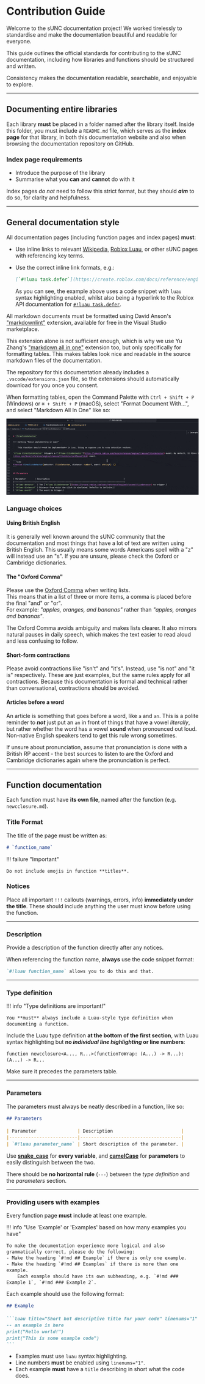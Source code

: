 # Contribution Guide

Welcome to the sUNC documentation project! We worked tirelessly to standardise and make the documentation beautiful and readable for everyone.

This guide outlines the official standards for contributing to the sUNC documentation, including how libraries and functions should be structured and written.

Consistency makes the documentation readable, searchable, and enjoyable to explore.

---

## Documenting entire libraries

Each library **must** be placed in a folder named after the library itself. Inside this folder, you must include a `README.md` file, which serves as the **index page** for that library, in both this documentation website and also when browsing the documentation repository on GitHub.

### Index page requirements

- Introduce the purpose of the library
- Summarise what you **can** and **cannot** do with it

Index pages *do not* need to follow this strict format, but they should ***aim*** to do so, for clarity and helpfulness.

---

## General documentation style

All documentation pages (including function pages and index pages) **must**:

- Use inline links to relevant [Wikipedia](https://wikipedia.org), [Roblox Luau](https://create.roblox.com/docs), or other sUNC pages with referencing key terms.
- Use the correct inline link formats, e.g.:

    ```md
    [`#!luau task.defer`](https://create.roblox.com/docs/reference/engine/libraries/task#defer)
    ```

    As you can see, the example above uses a code snippet with `luau` syntax highlighting enabled, whilst also being a hyperlink to the Roblox API documentation for [`#!luau task.defer`](https://create.roblox.com/docs/reference/engine/libraries/task#defer).

All markdown documents must be formatted using David Anson's ["markdownlint"](https://marketplace.visualstudio.com/items?itemName=DavidAnson.vscode-markdownlint) extension, available for free in the Visual Studio marketplace.

This extension alone is not sufficient enough, which is why we use Yu Zhang's ["markdown all in one"](https://marketplace.visualstudio.com/items?itemName=yzhang.markdown-all-in-one) extension too, but only specifically for formatting tables. This makes tables look nice and readable in the source markdown files of the documentation.

The repository for this documentation already includes a `.vscode/extensions.json` file, so the extensions should automatically download for you once you consent.

When formatting tables, open the Command Palette with `Ctrl + Shift + P` (Windows) or `⌘ + Shift + P` (macOS), select "Format Document With...", and select "Markdown All In One" like so:

![Formatting a markdown document using the Markdown All In One extension in Visual Studio Code](./assets/markdown-formatting.gif)

### Language choices

#### Using British English

It is generally well known around the sUNC community that the documentation and most things that have a lot of text are written using British English. This usually means some words Americans spell with a "z" will instead use an "s". If you are unsure, please check the Oxford or Cambridge dictionaries.

#### The "Oxford Comma"

Please use the [Oxford Comma](https://en.wikipedia.org/wiki/Serial_comma) when writing lists.  
This means that in a list of three or more items, a comma is placed before the final "and" or "or".  
For example: *"apples, oranges, and bananas"* rather than *"apples, oranges and bananas"*.  

The Oxford Comma avoids ambiguity and makes lists clearer. It also mirrors natural pauses in daily speech, which makes the text easier to read aloud and less confusing to follow.

#### Short-form contractions

Please avoid contractions like "isn't" and "it's". Instead, use "is not" and "it is" respectively. These are just examples, but the same rules apply for all contractions. Because this documentation is formal and technical rather than conversational, contractions should be avoided.

#### Articles before a word

An article is something that goes before a word, like `a` and `an`. This is a polite reminder to ***not*** just put an `an` in front of things that have a vowel *literally*, but rather whether the word has a vowel **sound** when pronounced out loud. Non-native English speakers tend to get this rule wrong sometimes.

If unsure about pronunciation, assume that pronunciation is done with a British RP accent - the best sources to listen to are the Oxford and Cambridge dictionaries again where the pronunciation is perfect.

---

## Function documentation

Each function must have **its own file**, named after the function (e.g. `newcclosure.md`).

### Title Format

The title of the page must be written as:

```md
# `function_name`
```

!!! failure "Important"

    Do not include emojis in function **titles**.

### Notices

Place all important `!!!` callouts (warnings, errors, info) **immediately under the title**. These should include anything the user must know before using the function.

---

### Description

Provide a description of the function directly after any notices.

When referencing the function name, **always** use the code snippet format:

```md
`#!luau function_name` allows you to do this and that.
```

---

### Type definition

!!! info "Type definitions are important!"

    You **must** always include a Luau-style type definition when documenting a function.

Include the Luau type definition **at the bottom of the first section**, with Luau syntax highlighting but **no *individual line highlighting* or line numbers**:

```luau
function newcclosure<A..., R...>(functionToWrap: (A...) -> R...): (A...) -> R...
```

Make sure it precedes the parameters table.

---

### Parameters

The parameters must always be neatly described in a function, like so:

```md
## Parameters

| Parameter               | Description                         |
|-------------------------|-------------------------------------|
| `#!luau parameter_name` | Short description of the parameter. |
```

Use [**snake_case**](https://en.wikipedia.org/wiki/Snake_case) for **every variable**, and [**camelCase**](https://en.wikipedia.org/wiki/Camel_case) for **parameters** to easily distinguish between the two.

There should be **no horizontal rule** (`---`) between the *type definition* and the *parameters* section.

---

### Providing users with examples

Every function page **must** include at least one example.

!!! info "Use 'Example' or 'Examples' based on how many examples you have"

    To make the documentation experience more logical and also grammatically correct, please do the following:
    - Make the heading `#!md ## Example` if there is only one example.
    - Make the heading `#!md ## Examples` if there is more than one example.
        Each example should have its own subheading, e.g. `#!md ### Example 1`, `#!md ### Example 2`.

Each example should use the following format:

````md
## Example

```luau title="Short but descriptive title for your code" linenums="1"
-- an example is here
print("Hello world!")
print("This is some example code")
```
````

- Examples must use `luau` syntax highlighting.
- Line numbers **must** be enabled using `linenums="1"`.
- Each example **must** have a `title` describing in short what the code does.
